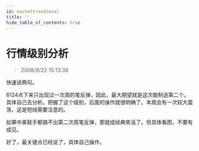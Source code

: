 ```yaml
---
id: markettrendlevel 
title: ''
hide_table_of_contents: true
---
```


# 行情级别分析

> 2008/9/22 15:13:38

<div style={{color: '#33FF00', fontWeight: 'bold', fontSize: '18px'}}>

快速说两句。

 

6124点下来只出现过一次周的笔反弹，因此，最大期望就是这次能制造第二个。具体自己去分析。把握了这个级别，后面的操作就很明确了。本周会有一次较大震荡，这是短线需要注意的。

 

如果中美联手都搞不出第二次周笔反弹，那就成经典笑话了。但具体看图，不要有成见。

 

好了，最关键点已经说了，具体自己操作。

</div>